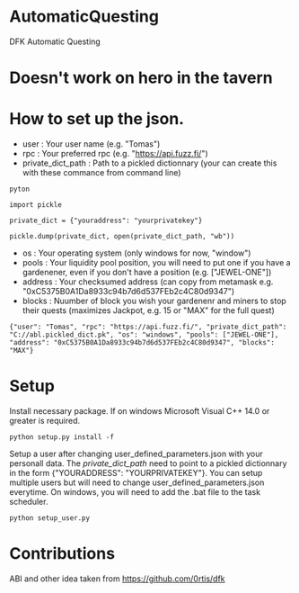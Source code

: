 # AutomaticQuesting
DFK Automatic Questing 

# Doesn't work on hero in the tavern

# How to set up the json.
- user : Your user name (e.g. "Tomas")
- rpc : Your preferred rpc (e.g. "https://api.fuzz.fi/")
- private_dict_path : Path to a pickled dictionnary (your can create this with these commance from command line)

```pyton```

```import pickle```

```private_dict = {"youraddress": "yourprivatekey"}```

```pickle.dump(private_dict, open(private_dict_path, "wb"))```

- os : Your operating system (only windows for now, "window")
- pools : Your liquidity pool position, you will need to put one if you have a gardenener, even if you don't have a position (e.g. ["JEWEL-ONE"])
- address : Your checksumed address (can copy from metamask e.g. "0xC5375B0A1Da8933c94b7d6d537FEb2c4C80d9347")
- blocks : Nuumber of block you wish your gardenenr and miners to stop their quests (maximizes Jackpot, e.g. 15 or "MAX" for the full quest)

```{"user": "Tomas", "rpc": "https://api.fuzz.fi/", "private_dict_path": "C://abl.pickled_dict.pk", "os": "windows", "pools": ["JEWEL-ONE"], "address": "0xC5375B0A1Da8933c94b7d6d537FEb2c4C80d9347", "blocks": "MAX"}```

# Setup
Install necessary package. If on windows Microsoft Visual C++ 14.0 or greater is required.

```python setup.py install -f```

Setup a user after changing user_defined_parameters.json with your personall data. The *private_dict_path* need to point to a pickled dictionnary in the form {"YOURADDRESS": "YOURPRIVATEKEY"}. You can setup multiple users but will need to change user_defined_parameters.json everytime. On windows, you will need to add the .bat file to the task scheduler.

```python setup_user.py```

# Contributions
ABI and other idea taken from https://github.com/0rtis/dfk
